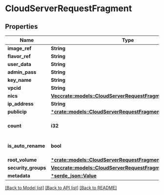 # CloudServerRequestFragment

## Properties

Name | Type | Description | Notes
------------ | ------------- | ------------- | -------------
**image_ref** | **String** |  | 
**flavor_ref** | **String** |  | 
**user_data** | **String** |  | [optional] 
**admin_pass** | **String** |  | [optional] 
**key_name** | **String** |  | [optional] 
**vpcid** | **String** |  | 
**nics** | [**Vec<crate::models::CloudServerRequestFragmentNics>**](CloudServerRequestFragment_nics.md) |  | 
**ip_address** | **String** |  | [optional] 
**publicip** | [***crate::models::CloudServerRequestFragmentPublicip**](CloudServerRequestFragment_publicip.md) |  | [optional] 
**count** | **i32** |  | [optional] [default to 1]
**is_auto_rename** | **bool** |  | [optional] [default to true]
**root_volume** | [***crate::models::CloudServerRequestFragmentRootVolume**](CloudServerRequestFragment_root_volume.md) |  | 
**security_groups** | [**Vec<crate::models::CloudServerRequestFragmentSecurityGroups>**](CloudServerRequestFragment_security_groups.md) |  | [optional] 
**metadata** | [***serde_json::Value**](.md) |  | [optional] 

[[Back to Model list]](../README.md#documentation-for-models) [[Back to API list]](../README.md#documentation-for-api-endpoints) [[Back to README]](../README.md)


